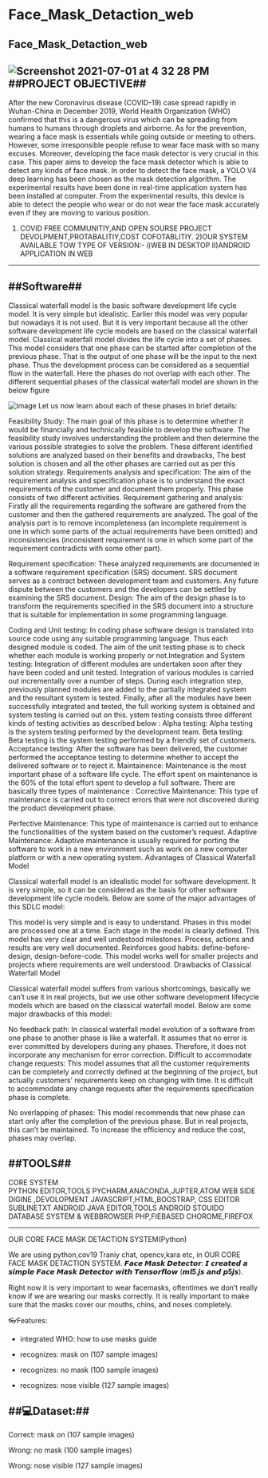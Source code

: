# Face_Mask_Detaction_web
Face_Mask_Detaction_web 
------------------------
![Screenshot 2021-07-01 at 4 32 28 PM](https://user-images.githubusercontent.com/54598380/157693896-58c294e4-100f-4c52-adf5-a2764aef7c80.png)
   ##PROJECT  OBJECTIVE##
 ------------------------------ 

After the new Coronavirus disease (COVID-19) case spread rapidly in Wuhan-China in December 2019, World Health Organization (WHO) confirmed that this is a dangerous virus which can be spreading from humans to humans through droplets and airborne. As for the prevention, wearing a face mask is essentials while going outside or meeting to others. However, some irresponsible people refuse to wear face mask with so many excuses. Moreover, developing the face mask detector is very crucial in this case. This paper aims to develop the face mask detector which is able to detect any kinds of face mask. In order to detect the face mask, a YOLO V4 deep learning has been chosen as the mask detection algorithm. The experimental results have been done in real-time application system has been installed at computer. From the experimental results, this device is able to detect the people who wear or do not wear the face mask accurately even if they are moving to various position.


1) COVID FREE COMMUNITIY,AND OPEN SOURSE PROJECT DEVOLPMENT,PROTABALITIY,COST COFOTABLITIY.
2)OUR SYSTEM AVAILABLE TOW TYPE OF VERSION:-
 i)WEB IN DESKTOP 
II)ANDROID APPLICATION IN WEB

---------------------------------------------------------------------------------------------------------------------------------------------------
##Software##
---------------
Classical waterfall model is the basic software development life cycle model. It is very simple but idealistic. Earlier this model was very popular but nowadays it is not used. But it is very important because all the other software development life cycle models are based on the classical waterfall model.
Classical waterfall model divides the life cycle into a set of phases. This model considers that one phase can be started after completion of the previous phase. That is the output of one phase will be the input to the next phase. Thus the development process can be considered as a sequential flow in the waterfall. Here the phases do not overlap with each other. The different sequential phases of the classical waterfall model are shown in the below figure

![image](https://user-images.githubusercontent.com/54598380/157694397-cc314e2f-6831-4e24-8558-9a83f6a5a47d.png)
Let us now learn about each of these phases in brief details:

Feasibility Study: The main goal of this phase is to determine whether it would be financially and technically feasible to develop the software.
The feasibility study involves understanding the problem and then determine the various possible strategies to solve the problem. These different identified solutions are analyzed based on their benefits and drawbacks, The best solution is chosen and all the other phases are carried out as per this solution strategy.
Requirements analysis and specification: The aim of the requirement analysis and specification phase is to understand the exact requirements of the customer and document them properly. This phase consists of two different activities.
Requirement gathering and analysis: Firstly all the requirements regarding the software are gathered from the customer and then the gathered requirements are analyzed. The goal of the analysis part is to remove incompleteness (an incomplete requirement is one in which some parts of the actual requirements have been omitted) and inconsistencies (inconsistent requirement is one in which some part of the requirement contradicts with some other part).


Requirement specification: These analyzed requirements are documented in a software requirement specification (SRS) document. SRS document serves as a contract between development team and customers. Any future dispute between the customers and the developers can be settled by examining the SRS document.
Design: The aim of the design phase is to transform the requirements specified in the SRS document into a structure that is suitable for implementation in some programming language.

Coding and Unit testing: In coding phase software design is translated into source code using any suitable programming language. Thus each designed module is coded. The aim of the unit testing phase is to check whether each module is working properly or not.Integration and System testing: Integration of different modules are undertaken soon after they have been coded and unit tested. Integration of various modules is carried out incrementally over a number of steps. During each integration step, previously planned modules are added to the partially integrated system and the resultant system is tested. Finally, after all the modules have been successfully integrated and tested, the full working system is obtained and system testing is carried out on this.
ystem testing consists three different kinds of testing activities as described 
below :
Alpha testing: Alpha testing is the system testing performed by the development team.
Beta testing: Beta testing is the system testing performed by a friendly set of customers.
Acceptance testing: After the software has been delivered, the customer performed the acceptance testing to determine whether to accept the delivered software or to reject it.
Maintainence: Maintenance is the most important phase of a software life cycle. The effort spent on maintenance is the 60% of the total effort spent to develop a full software. There are basically three types of maintenance :
Corrective Maintenance: This type of maintenance is carried out to correct errors that were not discovered during the product development phase.


Perfective Maintenance: This type of maintenance is carried out to enhance the functionalities of the system based on the customer’s request.
Adaptive Maintenance: Adaptive maintenance is usually required for porting the software to work in a new environment such as work on a new computer platform or with a new operating system.
Advantages of Classical Waterfall Model








Classical waterfall model is an idealistic model for software development.
 It is very simple, so it can be considered as the basis for other software development life cycle models. Below are some of the major advantages of this SDLC model:

This model is very simple and is easy to understand.
Phases in this model are processed one at a time.
Each stage in the model is clearly defined.
This model has very clear and well undestood milestones.
Process, actions and results are very well documented.
Reinforces good habits: define-before- design,
design-before-code.
This model works well for smaller projects and projects where requirements are well
understood.
Drawbacks of Classical Waterfall Model














Classical waterfall model suffers from various shortcomings, basically we can’t use it in real projects, but we use other software development lifecycle models which are based on the classical waterfall model. Below are some major drawbacks of this model:

No feedback path: In classical waterfall model evolution of a software from one phase to another phase is like a waterfall. It assumes that no error is ever committed by developers during any phases. Therefore, it does not incorporate any mechanism for error correction.
Difficult to accommodate change requests: This model assumes that all the customer requirements can be completely and correctly defined at the beginning of the project, but actually customers’ requirements keep on changing with time. It is difficult to accommodate any change requests after the requirements specification phase is complete.


No overlapping of phases: This model recommends that new phase can start only after the completion of the previous phase. But in real projects, this can’t be maintained. To increase the efficiency and reduce the cost, phases may overlap.





##TOOLS##
------------



CORE SYSTEM                                           
               PYTHON
EDITOR,TOOLS
           PYCHARM,ANACONDA,JUPTER,ATOM
WEB SIDE DIGINE ,DEVOLOPMENT
                                  JAVASCRIPT,HTML,BOOSTRAP, CSS
EDITOR
                          SUBLINETXT
ANDROID
              JAVA
EDITOR,TOOLS
            ANDROID STOUIDO 
  DATABASE SYSTEM & WEBBROWSER
                              PHP,FIEBASED
CHOROME,FIREFOX

---------------------------------------------------------------------------------------------------------


  OUR CORE FACE MASK DETACTION SYSTEM(Python)

We are using python,cov19 Traniy chat, opencv,kara etc, in OUR CORE FACE MASK DETACTION SYSTEM. 
𝙁𝙖𝙘𝙚 𝙈𝙖𝙨𝙠 𝘿𝙚𝙩𝙚𝙘𝙩𝙤𝙧: 𝙄 𝙘𝙧𝙚𝙖𝙩𝙚𝙙 𝙖 𝙨𝙞𝙢𝙥𝙡𝙚 𝙁𝙖𝙘𝙚 𝙈𝙖𝙨𝙠 𝘿𝙚𝙩𝙚𝙘𝙩𝙤𝙧 𝙬𝙞𝙩𝙝 𝙏𝙚𝙣𝙨𝙤𝙧𝙛𝙡𝙤𝙬 (𝙢𝙡𝟓.𝙟𝙨 𝙖𝙣𝙙 𝙥𝟓𝙟𝙨).

Right now it is very important to wear facemasks, oftentimes we don’t really know if we are wearing our masks correctly. It is really important to make sure that the masks cover our mouths, chins, and noses completely.

👓Features:
- integrated WHO: how to use masks guide

- recognizes: mask on (107 sample images)

- recognizes: no mask (100 sample images)

- recognizes: nose visible (127 sample images)

##💻Dataset:##
------------------
Correct: mask on (107 sample images)

Wrong: no mask (100 sample images)

Wrong: nose visible (127 sample images)







